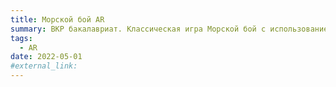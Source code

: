 ```yaml
---
title: Морской бой AR
summary: ВКР бакалавриат. Классическая игра Морской бой с использованием современных технологий. Благодаря дополненной реальности игра ощущается по новому и позволяет получить уникальный опыт от игры. Сольный проект.
tags:
  - AR
date: 2022-05-01
#external_link:
---
```

